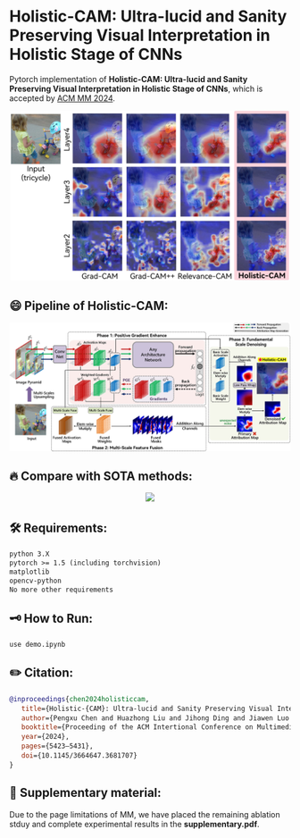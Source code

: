 # Holistic-CAM: Ultra-lucid and Sanity Preserving Visual Interpretation in Holistic Stage of CNNs

Pytorch implementation of **Holistic-CAM: Ultra-lucid and Sanity Preserving Visual Interpretation in Holistic Stage of CNNs**, which is accepted by [ACM MM 2024](https://dl.acm.org/doi/10.1145/3664647.3681707 "link").
<p style="text-align: center">
<img src="figures/firstFigure.jpg" style="width: 500px; height: auto">
</p>
 


## 😄 Pipeline of Holistic-CAM:
<p style="text-align: center">
<img src="figures/pipeline_new.jpg" style="width: 800px; height: auto">
</p>



## 🔥 Compare with SOTA methods:
<p style="text-align: center">
<img src="figures/allCompare_2.jpg" style="width: 800px; height: auto">
</p>

## 🛠️ Requirements:
```
python 3.X
pytorch >= 1.5 (including torchvision)
matplotlib
opencv-python
No more other requirements
```

## 🗝️ How to Run:
```
use demo.ipynb
```
## ✏️ Citation:
```bibtex
@inproceedings{chen2024holisticcam, 
   title={Holistic-{CAM}: Ultra-lucid and Sanity Preserving Visual Interpretation in Holistic Stage of {CNN}s}, 
   author={Pengxu Chen and Huazhong Liu and Jihong Ding and Jiawen Luo and Peng Tan and Laurence T. Yang}, 
   booktitle={Proceeding of the ACM Intertional Conference on Multimedia}, 
   year={2024},
   pages={5423–5431},
   doi={10.1145/3664647.3681707}
}
```
## 📁 Supplementary material:
Due to the page limitations of MM, we have placed the remaining ablation stduy and complete experimental results in the **supplementary.pdf**.
